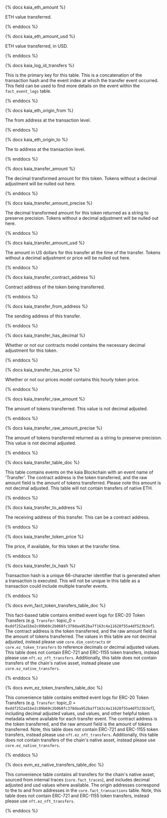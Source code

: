 {% docs kaia_eth_amount %}

ETH value transferred.

{% enddocs %}




{% docs kaia_eth_amount_usd %}

ETH value transferred, in USD.

{% enddocs %}


{% docs kaia_log_id_transfers %}

This is the primary key for this table. This is a concatenation of the transaction hash and the event index at which the transfer event occurred. This field can be used to find more details on the event within the ```fact_event_logs``` table.

{% enddocs %}


{% docs kaia_eth_origin_from %}

The from address at the transaction level. 

{% enddocs %}


{% docs kaia_eth_origin_to %}

The to address at the transaction level. 

{% enddocs %}


{% docs kaia_transfer_amount %}

The decimal transformed amount for this token. Tokens without a decimal adjustment will be nulled out here. 

{% enddocs %}

{% docs kaia_transfer_amount_precise %}

The decimal transformed amount for this token returned as a string to preserve precision. Tokens without a decimal adjustment will be nulled out here.

{% enddocs %}


{% docs kaia_transfer_amount_usd %}

The amount in US dollars for this transfer at the time of the transfer. Tokens without a decimal adjustment or price will be nulled out here. 

{% enddocs %}


{% docs kaia_transfer_contract_address %}

Contract address of the token being transferred.

{% enddocs %}


{% docs kaia_transfer_from_address %}

The sending address of this transfer.

{% enddocs %}


{% docs kaia_transfer_has_decimal %}

Whether or not our contracts model contains the necessary decimal adjustment for this token. 

{% enddocs %}


{% docs kaia_transfer_has_price %}

Whether or not our prices model contains this hourly token price. 

{% enddocs %}


{% docs kaia_transfer_raw_amount %}

The amount of tokens transferred. This value is not decimal adjusted. 

{% enddocs %}

{% docs kaia_transfer_raw_amount_precise %}

The amount of tokens transferred returned as a string to preserve precision. This value is not decimal adjusted.

{% enddocs %}


{% docs kaia_transfer_table_doc %}

This table contains events on the kaia Blockchain with an event name of 'Transfer'. The contract address is the token transferred, and the raw amount field is the amount of tokens transferred. Please note this amount is not decimal adjusted. This table will not contain transfers of native ETH.

{% enddocs %}


{% docs kaia_transfer_to_address %}

The receiving address of this transfer. This can be a contract address. 

{% enddocs %}


{% docs kaia_transfer_token_price %}

The price, if available, for this token at the transfer time. 

{% enddocs %}


{% docs kaia_transfer_tx_hash %}

Transaction hash is a unique 66-character identifier that is generated when a transaction is executed. This will not be unique in this table as a transaction could include multiple transfer events.

{% enddocs %}


{% docs evm_fact_token_transfers_table_doc %}

This fact-based table contains emitted event logs for ERC-20 Token Transfers (e.g. `Transfer`: topic_0 = `0xddf252ad1be2c89b69c2b068fc378daa952ba7f163c4a11628f55a4df523b3ef`). The contract address is the token transferred, and the raw amount field is the amount of tokens transferred. The values in this table are not decimal adjusted, instead please use `core.dim_contracts` or `core.ez_token_transfers` to reference decimals or decimal adjusted values. This table does not contain ERC-721 and ERC-1155 token transfers, instead please use `nft.ez_nft_transfers`. Additionally, this table does not contain transfers of the chain's native asset, instead please use `core.ez_native_transfers`.

{% enddocs %}

{% docs evm_ez_token_transfers_table_doc %}

This convenience table contains emitted event logs for ERC-20 Token Transfers (e.g. `Transfer`: topic_0 = `0xddf252ad1be2c89b69c2b068fc378daa952ba7f163c4a11628f55a4df523b3ef`), including decimal adjusted values, usd values, and other helpful token metadata where available for each transfer event. The contract address is the token transferred, and the raw amount field is the amount of tokens transferred. Note, this table does not contain ERC-721 and ERC-1155 token transfers, instead please use `nft.ez_nft_transfers`. Additionally, this table does not contain transfers of the chain's native asset, instead please use `core.ez_native_transfers`.

{% enddocs %}

{% docs evm_ez_native_transfers_table_doc %}

This convenience table contains all transfers for the chain's native asset, sourced from internal traces (`core.fact_traces`), and includes decimal adjusted and usd values where available. The origin addresses correspond to the to and from addresses in the `core.fact_transactions` table. Note, this table does not contain ERC-721 and ERC-1155 token transfers, instead please use `nft.ez_nft_transfers`.

{% enddocs %}